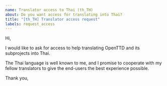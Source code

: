 ```yaml
---
name: Translator access to Thai (th_TH)
about: Do you want access for translating into Thai?
title: "[th_TH] Translator access request"
labels: request_access
---
```


<!-- translator: th_TH -->
<!-- Please do not edit the header of this template. If you have something to add, do this at the end. -->

Hi,

I would like to ask for access to help translating OpenTTD and its subprojects into Thai.

The Thai language is well known to me, and I promise to cooperate with my fellow translators to give the end-users the best experience possible.

<!-- DO NOT modify anything above this line; feel free to add a personal touch below this line -->

Thank you,
